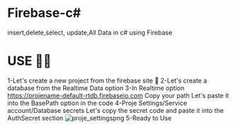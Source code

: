 # Firebase-c# 
 insert,delete,select, update,All Data in c# using Firebase
 
 
 
# USE 🙋‍♂️
1-Let's create a new project from the firebase site 🎈
2-Let's create a database from the Realtime Data option
3-In Realtime option https://projename-default-rtdb.firebaseio.com
Copy your path
Let's paste it into the BasePath option in the code
4-Proje Settings/Service account/Database secrets Let's copy the secret code and paste it into the AuthSecret section
![proje_settingspng](https://user-images.githubusercontent.com/57568399/197270427-c37e7460-77a4-4ee5-a936-0134cb14235d.png)
5-Ready to Use 
